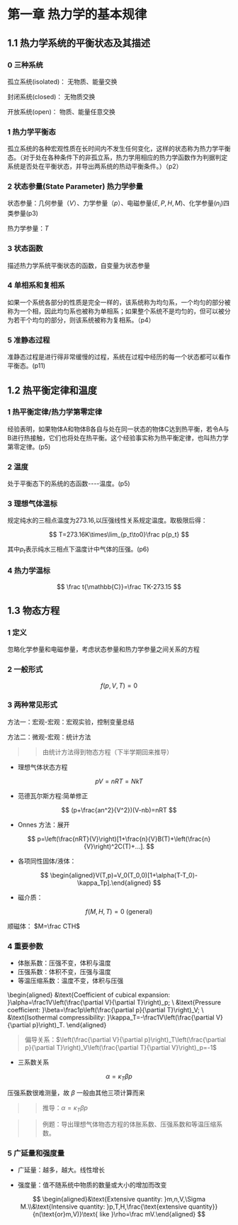 # 第一章 热力学的基本规律

## 1.1 热力学系统的平衡状态及其描述

### 0 三种系统

孤立系统(isolated)： 无物质、能量交换

封闭系统(closed)： 无物质交换

开放系统(open)： 物质、能量任意交换

### 1 热力学平衡态

孤立系统的各种宏观性质在长时间内不发生任何变化，这样的状态称为热力学平衡态。（对于处在各种条件下的非孤立系，热力学用相应的热力学函数作为判据判定系统是否处在平衡状态，并导出两系统的热动平衡条件。）（p2）

### 2 状态参量(State Parameter) 热力学参量

状态参量：几何参量（$V$）、力学参量（$p$）、电磁参量($E,P,H,M$)、化学参量($n_i$)四类参量(p3)

热力学参量：$T$

### 3 状态函数

描述热力学系统平衡状态的函数，自变量为状态参量

### 4 单相系和复相系

如果一个系统各部分的性质是完全一样的，该系统称为均匀系，一个均匀的部分被称为一个相，因此均匀系也被称为单相系；如果整个系统不是均匀的，但可以被分为若干个均匀的部分，则该系统被称为复相系。（p4）

### 5 准静态过程

准静态过程是进行得非常缓慢的过程，系统在过程中经历的每一个状态都可以看作平衡态。(p11)

## 1.2 热平衡定律和温度

### 1 热平衡定律/热力学第零定律

经验表明，如果物体A和物体B各自与处在同一状态的物体C达到热平衡，若令A与B进行热接触，它们也将处在热平衡。这个经验事实称为热平衡定律，也叫热力学第零定律。(p5)

### 2 温度

处于平衡态下的系统的态函数----温度。(p5)

### 3 理想气体温标

规定纯水的三相点温度为273.16,以压强线性关系规定温度。取极限后得：

$$
T=273.16K\times\lim_{p_t\to0}\frac p{p_t}
$$

其中$p_t$表示纯水三相点下温度计中气体的压强。(p6)

### 4 热力学温标

$$
\frac t{\mathbb{C}}=\frac TK-273.15
$$

## 1.3 物态方程

### 1 定义

忽略化学参量和电磁参量，考虑状态参量和热力学参量之间关系的方程

### 2 一般形式

$$
f(p,V,T)=0
$$

### 3 两种常见形式

方法一：宏观-宏观：宏观实验，控制变量总结

方法二：微观-宏观：统计方法

>> 由统计方法得到物态方程（下半学期回来推导）

- 理想气体状态方程

$$
pV=nRT=NkT
$$

- 范德瓦尔斯方程:简单修正

$$
(p+\frac{an^2}{V^2})(V-nb)=nRT
$$

- Onnes 方法：展开

$$
p=\left(\frac{nRT}{V}\right)[1+\frac{n}{V}B(T)+\left(\frac{n}{V}\right)^2C(T)+...].
$$

- 各项同性固体/液体：

$$
\begin{aligned}V(T,p)=V_0(T_0,0)[1+\alpha(T-T_0)-\kappa_Tp].\end{aligned}
$$

- 磁介质：

$$
f(M,H,T)=0\text{ (general)}
$$

顺磁体： $M=\frac CTH$


### 4 重要参数

- 体胀系数：压强不变，体积与温度
- 压强系数：体积不变，压强与温度
- 等温压缩系数：温度不变，体积与压强

\begin{aligned}
&\text{Coefficient of cubical expansion: }\alpha=\frac1V\left(\frac{\partial V}{\partial T}\right)_p; \\
&\text{Pressure coefficient: }\beta=\frac1p\left(\frac{\partial p}{\partial T}\right)_V; \\
&\text{Isothermal compressibility: }\kappa_T=-\frac1V\left(\frac{\partial V}{\partial p}\right)_T.
\end{aligned}

> 偏导关系：$\left(\frac{\partial V}{\partial p}\right)_T\left(\frac{\partial p}{\partial T}\right)_V\left(\frac{\partial T}{\partial V}\right)_p=-1$

- 三系数关系

$$
\alpha=\kappa_T\beta p
$$

压强系数很难测量，故 $\beta$ 一般由其他三项计算而来

>> 推导：$\alpha=\kappa_T\beta p$

>> 例题：导出理想气体物态方程的体胀系数、压强系数和等温压缩系数。

### 5 广延量和强度量

- 广延量：越多，越大。线性增长

- 强度量：值不随系统中物质的数量或大小的增加而改变

$$
\begin{aligned}&\text{Extensive quantity: }m,n,V,\Sigma M.\\&\text{Intensive quantity: }p,T,H,\frac{\text{extensive quantity}}{n(\text{or}m,V)}\text{ like }\rho=\frac mV.\end{aligned}
$$
